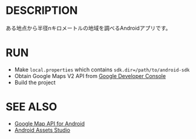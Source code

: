 # DESCRIPTION

ある地点から半径nキロメートルの地域を調べるAndroidアプリです。

# RUN

* Make `local.properties` which contains `sdk.dir=/path/to/android-sdk`
* Obtain Google Maps V2 API from [Google Developer Console](https://cloud.google.com/console?redirected=true#/project)
* Build the project

# SEE ALSO

* [Google Map API for Android](https://developers.google.com/maps/documentation/android/start)
* [Android Assets Studio](http://android-ui-utils.googlecode.com/hg/asset-studio/dist/index.html)
